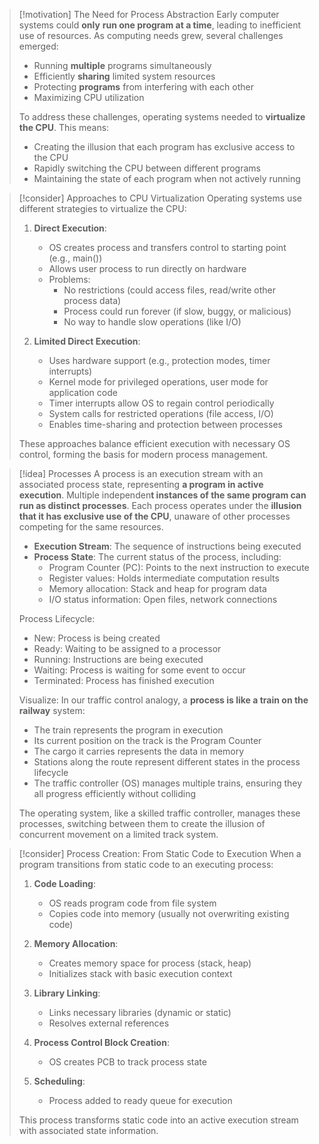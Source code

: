 > [!motivation] The Need for Process Abstraction
> Early computer systems could **only** **run one program at a time**, leading to inefficient use of resources. As computing needs grew, several challenges emerged:
> 
> - Running **multiple** programs simultaneously
> - Efficiently **sharing** limited system resources
> - Protecting **programs** from interfering with each other
> - Maximizing CPU utilization
> 
> To address these challenges, operating systems needed to **virtualize the CPU**. This means:
> - Creating the illusion that each program has exclusive access to the CPU
> - Rapidly switching the CPU between different programs
> - Maintaining the state of each program when not actively running

> [!consider] Approaches to CPU Virtualization
> Operating systems use different strategies to virtualize the CPU:
> 
> 1. **Direct Execution**:
>    - OS creates process and transfers control to starting point (e.g., main())
>    - Allows user process to run directly on hardware
>    - Problems:
>      - No restrictions (could access files, read/write other process data)
>      - Process could run forever (if slow, buggy, or malicious)
>      - No way to handle slow operations (like I/O)
> 
> 2. **Limited Direct Execution**:
>    - Uses hardware support (e.g., protection modes, timer interrupts)
>    - Kernel mode for privileged operations, user mode for application code
>    - Timer interrupts allow OS to regain control periodically
>    - System calls for restricted operations (file access, I/O)
>    - Enables time-sharing and protection between processes
> 
> These approaches balance efficient execution with necessary OS control, forming the basis for modern process management.

> [!idea] Processes
> A process is an execution stream with an associated process state, representing **a program in active execution**. Multiple independen**t instances of the same program can run as distinct processes**. Each process operates under the **illusion that it has exclusive use of the CPU**, unaware of other processes competing for the same resources.
> 
> - **Execution Stream**: The sequence of instructions being executed
> - **Process State**: The current status of the process, including:
>   - Program Counter (PC): Points to the next instruction to execute
>   - Register values: Holds intermediate computation results
>   - Memory allocation: Stack and heap for program data
>   - I/O status information: Open files, network connections
> 
> Process Lifecycle:
> - New: Process is being created
> - Ready: Waiting to be assigned to a processor
> - Running: Instructions are being executed
> - Waiting: Process is waiting for some event to occur
> - Terminated: Process has finished execution
> 
> Visualize: In our traffic control analogy, a **process is like a train on the railway** system:
> - The train represents the program in execution
> - Its current position on the track is the Program Counter
> - The cargo it carries represents the data in memory
> - Stations along the route represent different states in the process lifecycle
> - The traffic controller (OS) manages multiple trains, ensuring they all progress efficiently without colliding
> 
> The operating system, like a skilled traffic controller, manages these processes, switching between them to create the illusion of concurrent movement on a limited track system.

> [!consider] Process Creation: From Static Code to Execution
> When a program transitions from static code to an executing process:
> 
> 1. **Code Loading**:
>    - OS reads program code from file system
>    - Copies code into memory (usually not overwriting existing code)
> 
> 2. **Memory Allocation**:
>    - Creates memory space for process (stack, heap)
>    - Initializes stack with basic execution context
> 
> 3. **Library Linking**:
>    - Links necessary libraries (dynamic or static)
>    - Resolves external references
> 
> 4. **Process Control Block Creation**:
>    - OS creates PCB to track process state
> 
> 5. **Scheduling**:
>    - Process added to ready queue for execution
> 
> This process transforms static code into an active execution stream with associated state information.

